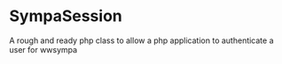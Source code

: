 # SympaSession
A rough and ready php class to allow a php application to authenticate a user for wwsympa
